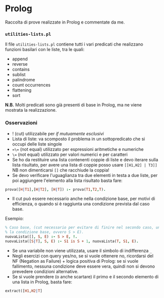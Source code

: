 # Prolog
Raccolta di prove realizzate in Prolog e commentate da me.

### `utilities-lists.pl`
Il file `utilities-lists.pl` contiene tutti i vari predicati che realizzano funzioni basilari con le liste, tra le quali:
- append
- reverse
- contains
- sublist
- palindrome
- count occurrences
- flattening
- sort

**N.B.** Molti predicati sono già presenti di base in Prolog, ma ne viene mostrata la realizzazione.

### Osservazioni

- ! (cut) utilizzabile per _if mutuamente esclusivi_
- Lista di liste: va scomposto il problema in un sottopredicato che si occupi delle liste singole
- `=\=` (not equal) utilizzato per espressioni aritmetiche e numeriche
- `\=` (not equal) utilizzato per valori numerici e per caratteri
- Se ho da restituire una lista contenenti coppie di liste e devo iterare sulla lista risultato, per avere una lista di coppie posso usare `[[H1,H2] | T3]]`
NB non dimenticarsi `[]` che racchiude la coppia!
- Se devo verificare l'uguaglianza tra due elementi in testa a due liste, per poi aggiungere l'elemento alla lista risultato basta fare:
```prolog
prova([H|T1],[H|T2], [H|T]) :- prova(T1,T2,T).
```
- Il cut può essere necessario anche nella condizione base, per motivi di efficienza, o quando si è raggiunta una condizione prevista dal caso base.

Esempio:
```prolog
% Caso base, (cut necessario per evitare di finire nel secondo caso, una volta raggiunta
% la condizione base, ovvero S > E).
nuovaLista([], S, E) :- S > E, !.
nuovaLista([S|T], S, E) :- S1 is S + 1, nuovaLista(T, S1, E).
```
- Se una variabile non viene utilizzata, usare il simbolo di indifferenza `_`
- Negli esercizi con query yes/no, se si vuole ottenere no, ricordarsi del NF (Negation as Failure) + logica positiva di Prolog: se si vuole fallimento, nessuna condizione deve essere vera, quindi non si devono prevedere condizioni alternative.
- Se si vuole prendere (o anche scartare) il primo e il secondo elemento di una lista in Prolog, basta fare:
```prolog
extract([H1,H2|T]
```
